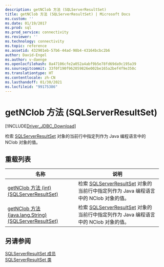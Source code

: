 ```yaml
---
description: getNClob 方法 (SQLServerResultSet)
title: getNClob 方法 (SQLServerResultSet) | Microsoft Docs
ms.custom: ''
ms.date: 01/19/2017
ms.prod: sql
ms.prod_service: connectivity
ms.reviewer: ''
ms.technology: connectivity
ms.topic: reference
ms.assetid: 432901eb-57b6-44ad-98b4-43164bcbc2b6
author: David-Engel
ms.author: v-daenge
ms.openlocfilehash: 8a47106cfe2a052a4abf9b5e78fd69da9c195a39
ms.sourcegitcommit: 33f0f190f962059826e002be165a2bef4f9e350c
ms.translationtype: HT
ms.contentlocale: zh-CN
ms.lasthandoff: 01/30/2021
ms.locfileid: "99175386"
---
```

# <a name="getnclob-method-sqlserverresultset"></a>getNClob 方法 (SQLServerResultSet)
[!INCLUDE[Driver_JDBC_Download](../../../includes/driver_jdbc_download.md)]

  检索 [SQLServerResultSet](../../../connect/jdbc/reference/sqlserverresultset-class.md) 对象的当前行中指定列作为 Java 编程语言中的 NClob 对象的值。  
  
## <a name="overload-list"></a>重载列表  
  
|名称|说明|  
|----------|-----------------|  
|[getNClob 方法 (int) (SQLServerResultSet)](../../../connect/jdbc/reference/getnclob-method-int-sqlserverresultset.md)|检索 [SQLServerResultSet](../../../connect/jdbc/reference/sqlserverresultset-class.md) 对象的当前行中指定列作为 Java 编程语言中的 NClob 对象的值。|  
|[getNClob 方法 (java.lang.String) (SQLServerResultSet)](../../../connect/jdbc/reference/getnclob-method-java-lang-string-sqlserverresultset.md)|检索 [SQLServerResultSet](../../../connect/jdbc/reference/sqlserverresultset-class.md) 对象的当前行中指定列作为 Java 编程语言中的 NClob 对象的值。|  
  
## <a name="see-also"></a>另请参阅  
 [SQLServerResultSet 成员](../../../connect/jdbc/reference/sqlserverresultset-members.md)   
 [SQLServerResultSet 类](../../../connect/jdbc/reference/sqlserverresultset-class.md)  
  
  

